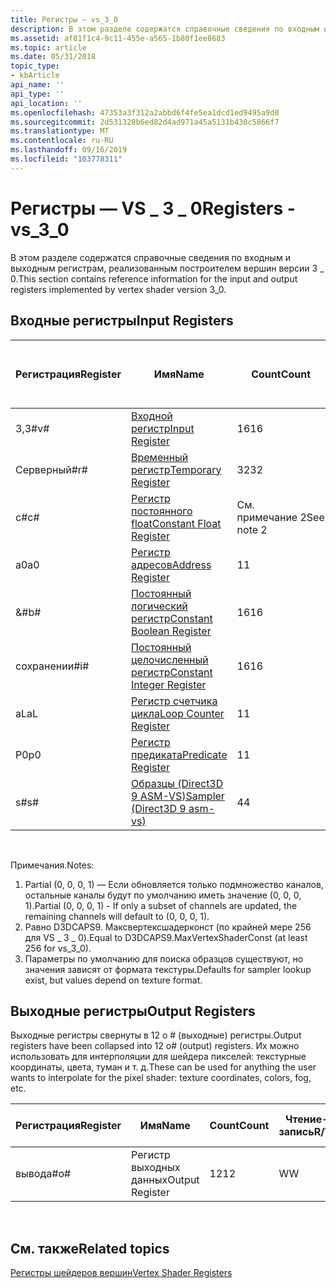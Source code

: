 ```yaml
---
title: Регистры — vs_3_0
description: В этом разделе содержатся справочные сведения по входным и выходным регистрам, реализованным построителем вершин версии 3 \_ 0.
ms.assetid: af81f1c4-9c11-455e-a565-1b80f1ee8683
ms.topic: article
ms.date: 05/31/2018
topic_type:
- kbArticle
api_name: ''
api_type: ''
api_location: ''
ms.openlocfilehash: 47353a3f312a2abbd6f4fe5ea1dcd1ed9495a9d0
ms.sourcegitcommit: 2d531328b6ed82d4ad971a45a5131b430c5866f7
ms.translationtype: MT
ms.contentlocale: ru-RU
ms.lasthandoff: 09/16/2019
ms.locfileid: "103778311"
---
```

# <a name="registers---vs_3_0"></a><span data-ttu-id="d36e0-103">Регистры — VS \_ 3 \_ 0</span><span class="sxs-lookup"><span data-stu-id="d36e0-103">Registers - vs\_3\_0</span></span>

<span data-ttu-id="d36e0-104">В этом разделе содержатся справочные сведения по входным и выходным регистрам, реализованным построителем вершин версии 3 \_ 0.</span><span class="sxs-lookup"><span data-stu-id="d36e0-104">This section contains reference information for the input and output registers implemented by vertex shader version 3\_0.</span></span>

## <a name="input-registers"></a><span data-ttu-id="d36e0-105">Входные регистры</span><span class="sxs-lookup"><span data-stu-id="d36e0-105">Input Registers</span></span>



| <span data-ttu-id="d36e0-106">Регистрация</span><span class="sxs-lookup"><span data-stu-id="d36e0-106">Register</span></span> | <span data-ttu-id="d36e0-107">Имя</span><span class="sxs-lookup"><span data-stu-id="d36e0-107">Name</span></span>                                                                                      | <span data-ttu-id="d36e0-108">Count</span><span class="sxs-lookup"><span data-stu-id="d36e0-108">Count</span></span>      | <span data-ttu-id="d36e0-109">Чтение-запись</span><span class="sxs-lookup"><span data-stu-id="d36e0-109">R/W</span></span> | <span data-ttu-id="d36e0-110">\# Чтение портов</span><span class="sxs-lookup"><span data-stu-id="d36e0-110">\# Read ports</span></span> | <span data-ttu-id="d36e0-111">\# Операций чтения и inst</span><span class="sxs-lookup"><span data-stu-id="d36e0-111">\# Reads / inst</span></span> | <span data-ttu-id="d36e0-112">Измерение</span><span class="sxs-lookup"><span data-stu-id="d36e0-112">Dimension</span></span> | <span data-ttu-id="d36e0-113">реладдр</span><span class="sxs-lookup"><span data-stu-id="d36e0-113">RelAddr</span></span> | <span data-ttu-id="d36e0-114">Значения по умолчанию</span><span class="sxs-lookup"><span data-stu-id="d36e0-114">Defaults</span></span>     | <span data-ttu-id="d36e0-115">Требуется ДКЛ</span><span class="sxs-lookup"><span data-stu-id="d36e0-115">Requires DCL</span></span> |
|----------|-------------------------------------------------------------------------------------------|------------|-----|---------------|-----------------|-----------|---------|--------------|--------------|
| <span data-ttu-id="d36e0-116">3,3\#</span><span class="sxs-lookup"><span data-stu-id="d36e0-116">v\#</span></span>      | [<span data-ttu-id="d36e0-117">Входной регистр</span><span class="sxs-lookup"><span data-stu-id="d36e0-117">Input Register</span></span>](dx9-graphics-reference-asm-vs-registers-input.md)                       | <span data-ttu-id="d36e0-118">16</span><span class="sxs-lookup"><span data-stu-id="d36e0-118">16</span></span>         | <span data-ttu-id="d36e0-119">R</span><span class="sxs-lookup"><span data-stu-id="d36e0-119">R</span></span>   | <span data-ttu-id="d36e0-120">1</span><span class="sxs-lookup"><span data-stu-id="d36e0-120">1</span></span>             | <span data-ttu-id="d36e0-121">Неограниченно</span><span class="sxs-lookup"><span data-stu-id="d36e0-121">Unlimited</span></span>       | <span data-ttu-id="d36e0-122">4</span><span class="sxs-lookup"><span data-stu-id="d36e0-122">4</span></span>         | <span data-ttu-id="d36e0-123">a0/aL</span><span class="sxs-lookup"><span data-stu-id="d36e0-123">a0/aL</span></span>   | <span data-ttu-id="d36e0-124">См. Примечание 1</span><span class="sxs-lookup"><span data-stu-id="d36e0-124">See note 1</span></span>   | <span data-ttu-id="d36e0-125">Да</span><span class="sxs-lookup"><span data-stu-id="d36e0-125">Yes</span></span>          |
| <span data-ttu-id="d36e0-126">Cерверный\#</span><span class="sxs-lookup"><span data-stu-id="d36e0-126">r\#</span></span>      | [<span data-ttu-id="d36e0-127">Временный регистр</span><span class="sxs-lookup"><span data-stu-id="d36e0-127">Temporary Register</span></span>](dx9-graphics-reference-asm-vs-registers-temporary.md)               | <span data-ttu-id="d36e0-128">32</span><span class="sxs-lookup"><span data-stu-id="d36e0-128">32</span></span>         | <span data-ttu-id="d36e0-129">Чтение-запись</span><span class="sxs-lookup"><span data-stu-id="d36e0-129">R/W</span></span> | <span data-ttu-id="d36e0-130">3</span><span class="sxs-lookup"><span data-stu-id="d36e0-130">3</span></span>             | <span data-ttu-id="d36e0-131">Неограниченно</span><span class="sxs-lookup"><span data-stu-id="d36e0-131">Unlimited</span></span>       | <span data-ttu-id="d36e0-132">4</span><span class="sxs-lookup"><span data-stu-id="d36e0-132">4</span></span>         | <span data-ttu-id="d36e0-133">нет</span><span class="sxs-lookup"><span data-stu-id="d36e0-133">No</span></span>      | <span data-ttu-id="d36e0-134">None</span><span class="sxs-lookup"><span data-stu-id="d36e0-134">None</span></span>         | <span data-ttu-id="d36e0-135">Нет</span><span class="sxs-lookup"><span data-stu-id="d36e0-135">No</span></span>           |
| <span data-ttu-id="d36e0-136">c\#</span><span class="sxs-lookup"><span data-stu-id="d36e0-136">c\#</span></span>      | [<span data-ttu-id="d36e0-137">Регистр постоянного float</span><span class="sxs-lookup"><span data-stu-id="d36e0-137">Constant Float Register</span></span>](dx9-graphics-reference-asm-vs-registers-constant-float.md)     | <span data-ttu-id="d36e0-138">См. примечание 2</span><span class="sxs-lookup"><span data-stu-id="d36e0-138">See note 2</span></span> | <span data-ttu-id="d36e0-139">R</span><span class="sxs-lookup"><span data-stu-id="d36e0-139">R</span></span>   | <span data-ttu-id="d36e0-140">1</span><span class="sxs-lookup"><span data-stu-id="d36e0-140">1</span></span>             | <span data-ttu-id="d36e0-141">Неограниченно</span><span class="sxs-lookup"><span data-stu-id="d36e0-141">Unlimited</span></span>       | <span data-ttu-id="d36e0-142">4</span><span class="sxs-lookup"><span data-stu-id="d36e0-142">4</span></span>         | <span data-ttu-id="d36e0-143">a0/aL</span><span class="sxs-lookup"><span data-stu-id="d36e0-143">a0/aL</span></span>   | <span data-ttu-id="d36e0-144">(0, 0, 0, 0)</span><span class="sxs-lookup"><span data-stu-id="d36e0-144">(0, 0, 0, 0)</span></span> | <span data-ttu-id="d36e0-145">Нет</span><span class="sxs-lookup"><span data-stu-id="d36e0-145">No</span></span>           |
| <span data-ttu-id="d36e0-146">a0</span><span class="sxs-lookup"><span data-stu-id="d36e0-146">a0</span></span>       | [<span data-ttu-id="d36e0-147">Регистр адресов</span><span class="sxs-lookup"><span data-stu-id="d36e0-147">Address Register</span></span>](dx9-graphics-reference-asm-vs-registers-address.md)                   | <span data-ttu-id="d36e0-148">1</span><span class="sxs-lookup"><span data-stu-id="d36e0-148">1</span></span>          | <span data-ttu-id="d36e0-149">Чтение-запись</span><span class="sxs-lookup"><span data-stu-id="d36e0-149">R/W</span></span> | <span data-ttu-id="d36e0-150">1</span><span class="sxs-lookup"><span data-stu-id="d36e0-150">1</span></span>             | <span data-ttu-id="d36e0-151">Неограниченно</span><span class="sxs-lookup"><span data-stu-id="d36e0-151">Unlimited</span></span>       | <span data-ttu-id="d36e0-152">4</span><span class="sxs-lookup"><span data-stu-id="d36e0-152">4</span></span>         | <span data-ttu-id="d36e0-153">нет</span><span class="sxs-lookup"><span data-stu-id="d36e0-153">No</span></span>      | <span data-ttu-id="d36e0-154">None</span><span class="sxs-lookup"><span data-stu-id="d36e0-154">None</span></span>         | <span data-ttu-id="d36e0-155">Нет</span><span class="sxs-lookup"><span data-stu-id="d36e0-155">No</span></span>           |
| <span data-ttu-id="d36e0-156">&\#</span><span class="sxs-lookup"><span data-stu-id="d36e0-156">b\#</span></span>      | [<span data-ttu-id="d36e0-157">Постоянный логический регистр</span><span class="sxs-lookup"><span data-stu-id="d36e0-157">Constant Boolean Register</span></span>](dx9-graphics-reference-asm-vs-registers-constant-boolean.md) | <span data-ttu-id="d36e0-158">16</span><span class="sxs-lookup"><span data-stu-id="d36e0-158">16</span></span>         | <span data-ttu-id="d36e0-159">R</span><span class="sxs-lookup"><span data-stu-id="d36e0-159">R</span></span>   | <span data-ttu-id="d36e0-160">1</span><span class="sxs-lookup"><span data-stu-id="d36e0-160">1</span></span>             | <span data-ttu-id="d36e0-161">1</span><span class="sxs-lookup"><span data-stu-id="d36e0-161">1</span></span>               | <span data-ttu-id="d36e0-162">1</span><span class="sxs-lookup"><span data-stu-id="d36e0-162">1</span></span>         | <span data-ttu-id="d36e0-163">Нет</span><span class="sxs-lookup"><span data-stu-id="d36e0-163">No</span></span>      | <span data-ttu-id="d36e0-164">FALSE</span><span class="sxs-lookup"><span data-stu-id="d36e0-164">FALSE</span></span>        | <span data-ttu-id="d36e0-165">Нет</span><span class="sxs-lookup"><span data-stu-id="d36e0-165">No</span></span>           |
| <span data-ttu-id="d36e0-166">сохранении\#</span><span class="sxs-lookup"><span data-stu-id="d36e0-166">i\#</span></span>      | [<span data-ttu-id="d36e0-167">Постоянный целочисленный регистр</span><span class="sxs-lookup"><span data-stu-id="d36e0-167">Constant Integer Register</span></span>](dx9-graphics-reference-asm-vs-registers-constant-integer.md) | <span data-ttu-id="d36e0-168">16</span><span class="sxs-lookup"><span data-stu-id="d36e0-168">16</span></span>         | <span data-ttu-id="d36e0-169">R</span><span class="sxs-lookup"><span data-stu-id="d36e0-169">R</span></span>   | <span data-ttu-id="d36e0-170">1</span><span class="sxs-lookup"><span data-stu-id="d36e0-170">1</span></span>             | <span data-ttu-id="d36e0-171">1</span><span class="sxs-lookup"><span data-stu-id="d36e0-171">1</span></span>               | <span data-ttu-id="d36e0-172">4</span><span class="sxs-lookup"><span data-stu-id="d36e0-172">4</span></span>         | <span data-ttu-id="d36e0-173">нет</span><span class="sxs-lookup"><span data-stu-id="d36e0-173">No</span></span>      | <span data-ttu-id="d36e0-174">(0, 0, 0, 0)</span><span class="sxs-lookup"><span data-stu-id="d36e0-174">(0, 0, 0, 0)</span></span> | <span data-ttu-id="d36e0-175">Нет</span><span class="sxs-lookup"><span data-stu-id="d36e0-175">No</span></span>           |
| <span data-ttu-id="d36e0-176">aL</span><span class="sxs-lookup"><span data-stu-id="d36e0-176">aL</span></span>       | [<span data-ttu-id="d36e0-177">Регистр счетчика цикла</span><span class="sxs-lookup"><span data-stu-id="d36e0-177">Loop Counter Register</span></span>](dx9-graphics-reference-asm-vs-registers-loop-counter.md)         | <span data-ttu-id="d36e0-178">1</span><span class="sxs-lookup"><span data-stu-id="d36e0-178">1</span></span>          | <span data-ttu-id="d36e0-179">R</span><span class="sxs-lookup"><span data-stu-id="d36e0-179">R</span></span>   | <span data-ttu-id="d36e0-180">1</span><span class="sxs-lookup"><span data-stu-id="d36e0-180">1</span></span>             | <span data-ttu-id="d36e0-181">Неограниченно</span><span class="sxs-lookup"><span data-stu-id="d36e0-181">Unlimited</span></span>       | <span data-ttu-id="d36e0-182">1</span><span class="sxs-lookup"><span data-stu-id="d36e0-182">1</span></span>         | <span data-ttu-id="d36e0-183">Нет</span><span class="sxs-lookup"><span data-stu-id="d36e0-183">No</span></span>      | <span data-ttu-id="d36e0-184">None</span><span class="sxs-lookup"><span data-stu-id="d36e0-184">None</span></span>         | <span data-ttu-id="d36e0-185">Нет</span><span class="sxs-lookup"><span data-stu-id="d36e0-185">No</span></span>           |
| <span data-ttu-id="d36e0-186">P0</span><span class="sxs-lookup"><span data-stu-id="d36e0-186">p0</span></span>       | [<span data-ttu-id="d36e0-187">Регистр предиката</span><span class="sxs-lookup"><span data-stu-id="d36e0-187">Predicate Register</span></span>](dx9-graphics-reference-asm-vs-registers-predicate.md)               | <span data-ttu-id="d36e0-188">1</span><span class="sxs-lookup"><span data-stu-id="d36e0-188">1</span></span>          | <span data-ttu-id="d36e0-189">Чтение-запись</span><span class="sxs-lookup"><span data-stu-id="d36e0-189">R/W</span></span> | <span data-ttu-id="d36e0-190">1</span><span class="sxs-lookup"><span data-stu-id="d36e0-190">1</span></span>             | <span data-ttu-id="d36e0-191">1</span><span class="sxs-lookup"><span data-stu-id="d36e0-191">1</span></span>               | <span data-ttu-id="d36e0-192">4</span><span class="sxs-lookup"><span data-stu-id="d36e0-192">4</span></span>         | <span data-ttu-id="d36e0-193">Нет</span><span class="sxs-lookup"><span data-stu-id="d36e0-193">no</span></span>      | <span data-ttu-id="d36e0-194">нет</span><span class="sxs-lookup"><span data-stu-id="d36e0-194">none</span></span>         | <span data-ttu-id="d36e0-195">Нет</span><span class="sxs-lookup"><span data-stu-id="d36e0-195">no</span></span>           |
| <span data-ttu-id="d36e0-196">s\#</span><span class="sxs-lookup"><span data-stu-id="d36e0-196">s\#</span></span>      | [<span data-ttu-id="d36e0-197">Образцы (Direct3D 9 ASM-VS)</span><span class="sxs-lookup"><span data-stu-id="d36e0-197">Sampler (Direct3D 9 asm-vs)</span></span>](dx9-graphics-reference-asm-vs-registers-sampler.md)        | <span data-ttu-id="d36e0-198">4</span><span class="sxs-lookup"><span data-stu-id="d36e0-198">4</span></span>          | <span data-ttu-id="d36e0-199">R</span><span class="sxs-lookup"><span data-stu-id="d36e0-199">R</span></span>   | <span data-ttu-id="d36e0-200">1</span><span class="sxs-lookup"><span data-stu-id="d36e0-200">1</span></span>             | <span data-ttu-id="d36e0-201">1</span><span class="sxs-lookup"><span data-stu-id="d36e0-201">1</span></span>               | <span data-ttu-id="d36e0-202">4</span><span class="sxs-lookup"><span data-stu-id="d36e0-202">4</span></span>         | <span data-ttu-id="d36e0-203">нет</span><span class="sxs-lookup"><span data-stu-id="d36e0-203">No</span></span>      | <span data-ttu-id="d36e0-204">См. Примечание 3</span><span class="sxs-lookup"><span data-stu-id="d36e0-204">See note 3</span></span>   | <span data-ttu-id="d36e0-205">Да</span><span class="sxs-lookup"><span data-stu-id="d36e0-205">Yes</span></span>          |



 

<span data-ttu-id="d36e0-206">Примечания.</span><span class="sxs-lookup"><span data-stu-id="d36e0-206">Notes:</span></span>

1.  <span data-ttu-id="d36e0-207">Partial (0, 0, 0, 1) — Если обновляется только подмножество каналов, остальные каналы будут по умолчанию иметь значение (0, 0, 0, 1).</span><span class="sxs-lookup"><span data-stu-id="d36e0-207">Partial (0, 0, 0, 1) - If only a subset of channels are updated, the remaining channels will default to (0, 0, 0, 1).</span></span>
2.  <span data-ttu-id="d36e0-208">Равно D3DCAPS9. Максвертексшадерконст (по крайней мере 256 для VS \_ 3 \_ 0).</span><span class="sxs-lookup"><span data-stu-id="d36e0-208">Equal to D3DCAPS9.MaxVertexShaderConst (at least 256 for vs\_3\_0).</span></span>
3.  <span data-ttu-id="d36e0-209">Параметры по умолчанию для поиска образцов существуют, но значения зависят от формата текстуры.</span><span class="sxs-lookup"><span data-stu-id="d36e0-209">Defaults for sampler lookup exist, but values depend on texture format.</span></span>

## <a name="output-registers"></a><span data-ttu-id="d36e0-210">Выходные регистры</span><span class="sxs-lookup"><span data-stu-id="d36e0-210">Output Registers</span></span>

<span data-ttu-id="d36e0-211">Выходные регистры свернуты в 12 o \# (выходные) регистры.</span><span class="sxs-lookup"><span data-stu-id="d36e0-211">Output registers have been collapsed into 12 o\# (output) registers.</span></span> <span data-ttu-id="d36e0-212">Их можно использовать для интерполяции для шейдера пикселей: текстурные координаты, цвета, туман и т. д.</span><span class="sxs-lookup"><span data-stu-id="d36e0-212">These can be used for anything the user wants to interpolate for the pixel shader: texture coordinates, colors, fog, etc.</span></span>



| <span data-ttu-id="d36e0-213">Регистрация</span><span class="sxs-lookup"><span data-stu-id="d36e0-213">Register</span></span> | <span data-ttu-id="d36e0-214">Имя</span><span class="sxs-lookup"><span data-stu-id="d36e0-214">Name</span></span>            | <span data-ttu-id="d36e0-215">Count</span><span class="sxs-lookup"><span data-stu-id="d36e0-215">Count</span></span> | <span data-ttu-id="d36e0-216">Чтение-запись</span><span class="sxs-lookup"><span data-stu-id="d36e0-216">R/W</span></span> | <span data-ttu-id="d36e0-217">Измерение</span><span class="sxs-lookup"><span data-stu-id="d36e0-217">Dimension</span></span> | <span data-ttu-id="d36e0-218">реладдр</span><span class="sxs-lookup"><span data-stu-id="d36e0-218">RelAddr</span></span> | <span data-ttu-id="d36e0-219">Значения по умолчанию</span><span class="sxs-lookup"><span data-stu-id="d36e0-219">Defaults</span></span> | <span data-ttu-id="d36e0-220">Требуется ДКЛ</span><span class="sxs-lookup"><span data-stu-id="d36e0-220">Requires DCL</span></span> |
|----------|-----------------|-------|-----|-----------|---------|----------|--------------|
| <span data-ttu-id="d36e0-221">вывода\#</span><span class="sxs-lookup"><span data-stu-id="d36e0-221">o\#</span></span>      | <span data-ttu-id="d36e0-222">Регистр выходных данных</span><span class="sxs-lookup"><span data-stu-id="d36e0-222">Output Register</span></span> | <span data-ttu-id="d36e0-223">12</span><span class="sxs-lookup"><span data-stu-id="d36e0-223">12</span></span>    | <span data-ttu-id="d36e0-224">W</span><span class="sxs-lookup"><span data-stu-id="d36e0-224">W</span></span>   | <span data-ttu-id="d36e0-225">4</span><span class="sxs-lookup"><span data-stu-id="d36e0-225">4</span></span>         | <span data-ttu-id="d36e0-226">aL</span><span class="sxs-lookup"><span data-stu-id="d36e0-226">aL</span></span>      | <span data-ttu-id="d36e0-227">Нет</span><span class="sxs-lookup"><span data-stu-id="d36e0-227">None</span></span>     | <span data-ttu-id="d36e0-228">Да</span><span class="sxs-lookup"><span data-stu-id="d36e0-228">Yes</span></span>          |



 

## <a name="related-topics"></a><span data-ttu-id="d36e0-229">См. также</span><span class="sxs-lookup"><span data-stu-id="d36e0-229">Related topics</span></span>

<dl> <dt>

[<span data-ttu-id="d36e0-230">Регистры шейдеров вершин</span><span class="sxs-lookup"><span data-stu-id="d36e0-230">Vertex Shader Registers</span></span>](dx9-graphics-reference-asm-vs-registers.md)
</dt> </dl>

 

 




